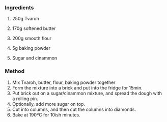 ### Ingredients
1. 250g Tvaroh
1. 170g softened butter
1. 200g smooth flour
1. 5g baking powder

1. Sugar and cinammon


### Method
1. Mix Tvaroh, butter, flour, baking powder together
1. Form the mixture into a brick and put into the fridge for 15min.
1. Put brick out on a sugar/cinammon mixture, and spread the dough with a rolling pin.
1. Optionally, add more sugar on top.
3. Cut into columns, and then cut the columns into diamonds.
4. Bake at 190ºC for 10ish minutes.
